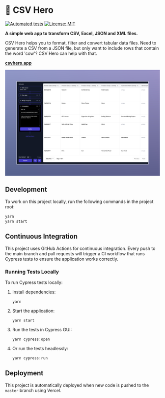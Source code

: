 # 🦸‍ CSV Hero

[![Automated tests](https://github.com/tschoffelen/csv-hero/actions/workflows/test.yml/badge.svg)](https://github.com/tschoffelen/csv-hero/actions/workflows/test.yml)
[![License: MIT](https://img.shields.io/badge/License-MIT-blue.svg)](./LICENSE)

**A simple web app to transform CSV, Excel, JSON and XML files.**

CSV Hero helps you to format, filter and convert tabular data files. Need to generate a CSV from a JSON file, but only want to include rows that contain the word 'cow'? CSV Hero can help with that.

**[csvhero.app](https://csvhero.app)**

![Preview](.github/preview.jpg)

## Development

To work on this project locally, run the following commands in the project root:

```shell
yarn
yarn start
```

## Continuous Integration

This project uses GitHub Actions for continuous integration. Every push to the main branch and pull requests will trigger a CI workflow that runs Cypress tests to ensure the application works correctly.

### Running Tests Locally

To run Cypress tests locally:

1. Install dependencies:

   ```
   yarn
   ```

2. Start the application:

   ```
   yarn start
   ```

3. Run the tests in Cypress GUI:

   ```
   yarn cypress:open
   ```

4. Or run the tests headlessly:
   ```
   yarn cypress:run
   ```

## Deployment

This project is automatically deployed when new code is pushed to the `master` branch using Vercel.
